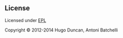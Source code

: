 ## License

Licensed under [EPL](http://www.eclipse.org/legal/epl-v10.1.1.html)

Copyright © 2012-2014 Hugo Duncan, Antoni Batchelli

